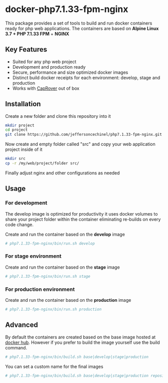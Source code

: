 # docker-php7.1.33-fpm-nginx
This package provides a set of tools to build and run docker containers ready for php web applications. The containers are based on **Alpine Linux 3.7 + PHP 7.1.33 FPM** + **NGINX** 

## Key Features
- Suited for any php web project
- Development and production ready
- Secure, performance and size optimized docker images
- Distinct build docker receipts for each environment: develop, stage and production
- Works with [CapRover](https://www.caprover.com) out of box

## Installation

Create a new folder and clone this repository into it

```bash
mkdir project
cd project
git clone https://github.com/jeffersoncechinel/php7.1.33-fpm-nginx.git
```

Now create and empty folder called "src" and copy your web application project inside of it
```bash
mkdir src
cp -r /my/web/project/folder src/
```

Finally adjust nginx and other configurations as needed

## Usage

### For development
The develop image is optimized for productivity it uses docker volumes to share your project folder within the container eliminating re-builds on every code change.

Create and run the container based on the **develop** image
```bash
# php7.1.33-fpm-nginx/bin/run.sh develop
```

### For stage environment
Create and run the container based on the **stage** image
```bash
# php7.1.33-fpm-nginx/bin/run.sh stage
```

### For production environment
Create and run the container based on the **production** image
```bash
# php7.1.33-fpm-nginx/bin/run.sh production
```

## Advanced
By default the containers are created based on the base image hosted at [docker hub](https://hub.docker.com/repository/docker/jeffersoncechinel/php7.1.33-fpm-nginx-base). However if you prefer to build the image yourself use the build command.

```bash
# php7.1.33-fpm-nginx/bin/build.sh base|develop|stage|production
```
You can set a custom name for the final images
```bash
# php7.1.33-fpm-nginx/bin/build.sh base|develop|stage|production repository/name:tag
```
